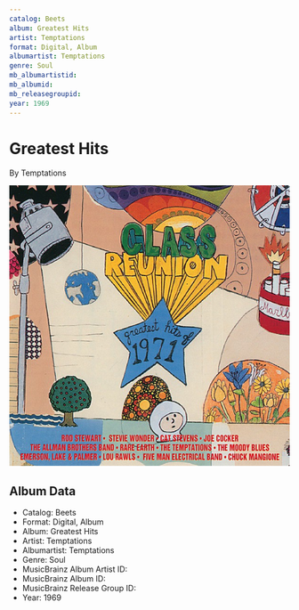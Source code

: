 ```yaml
---
catalog: Beets
album: Greatest Hits
artist: Temptations
format: Digital, Album
albumartist: Temptations
genre: Soul
mb_albumartistid: 
mb_albumid: 
mb_releasegroupid: 
year: 1969
---
```


# Greatest Hits

By Temptations

![](../../assets/beetscovers/Temptations-Greatest_Hits.jpg)

## Album Data

- Catalog: Beets
- Format: Digital, Album
- Album: Greatest Hits
- Artist: Temptations
- Albumartist: Temptations
- Genre: Soul
- MusicBrainz Album Artist ID: 
- MusicBrainz Album ID: 
- MusicBrainz Release Group ID: 
- Year: 1969

